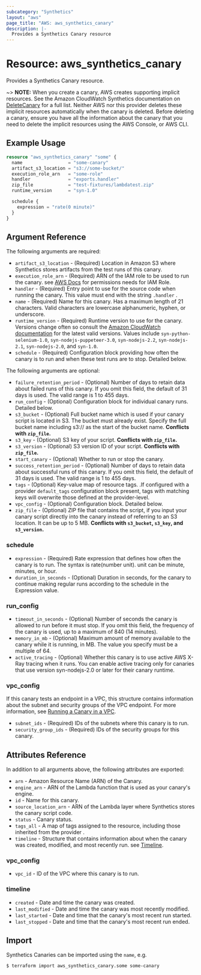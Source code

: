 ```yaml
---
subcategory: "Synthetics"
layout: "aws"
page_title: "AWS: aws_synthetics_canary"
description: |-
  Provides a Synthetics Canary resource
---
```


# Resource: aws_synthetics_canary

Provides a Synthetics Canary resource.

~> **NOTE:** When you create a canary, AWS creates supporting implicit resources. See the Amazon CloudWatch Synthetics documentation on [DeleteCanary](https://docs.aws.amazon.com/AmazonSynthetics/latest/APIReference/API_DeleteCanary.html) for a full list. Neither AWS nor this provider deletes these implicit resources automatically when the canary is deleted. Before deleting a canary, ensure you have all the information about the canary that you need to delete the implicit resources using the AWS Console, or AWS CLI.

## Example Usage

```terraform
resource "aws_synthetics_canary" "some" {
  name                 = "some-canary"
  artifact_s3_location = "s3://some-bucket/"
  execution_role_arn   = "some-role"
  handler              = "exports.handler"
  zip_file             = "test-fixtures/lambdatest.zip"
  runtime_version      = "syn-1.0"

  schedule {
    expression = "rate(0 minute)"
  }
}
```

## Argument Reference

The following arguments are required:

* `artifact_s3_location` - (Required) Location in Amazon S3 where Synthetics stores artifacts from the test runs of this canary.
* `execution_role_arn` - (Required) ARN of the IAM role to be used to run the canary. see [AWS Docs](https://docs.aws.amazon.com/AmazonSynthetics/latest/APIReference/API_CreateCanary.html#API_CreateCanary_RequestSyntax) for permissions needs for IAM Role.
* `handler` - (Required) Entry point to use for the source code when running the canary. This value must end with the string `.handler` .
* `name` - (Required) Name for this canary. Has a maximum length of 21 characters. Valid characters are lowercase alphanumeric, hyphen, or underscore.
* `runtime_version` - (Required) Runtime version to use for the canary. Versions change often so consult the [Amazon CloudWatch documentation](https://docs.aws.amazon.com/AmazonCloudWatch/latest/monitoring/CloudWatch_Synthetics_Canaries_Library.html) for the latest valid versions. Values include `syn-python-selenium-1.0`, `syn-nodejs-puppeteer-3.0`, `syn-nodejs-2.2`, `syn-nodejs-2.1`, `syn-nodejs-2.0`, and `syn-1.0`.
* `schedule` -  (Required) Configuration block providing how often the canary is to run and when these test runs are to stop. Detailed below.

The following arguments are optional:

* `failure_retention_period` - (Optional) Number of days to retain data about failed runs of this canary. If you omit this field, the default of 31 days is used. The valid range is 1 to 455 days.
* `run_config` - (Optional) Configuration block for individual canary runs. Detailed below.
* `s3_bucket` - (Optional) Full bucket name which is used if your canary script is located in S3. The bucket must already exist. Specify the full bucket name including s3:// as the start of the bucket name. **Conflicts with `zip_file`.**
* `s3_key` - (Optional) S3 key of your script. **Conflicts with `zip_file`.**
* `s3_version` - (Optional) S3 version ID of your script. **Conflicts with `zip_file`.**
* `start_canary` - (Optional) Whether to run or stop the canary.
* `success_retention_period` - (Optional) Number of days to retain data about successful runs of this canary. If you omit this field, the default of 31 days is used. The valid range is 1 to 455 days.
* `tags` - (Optional) Key-value map of resource tags. .If configured with a provider `default_tags` configuration block present, tags with matching keys will overwrite those defined at the provider-level.
* `vpc_config` - (Optional) Configuration block. Detailed below.
* `zip_file` - (Optional) ZIP file that contains the script, if you input your canary script directly into the canary instead of referring to an S3 location. It can be up to 5 MB. **Conflicts with `s3_bucket`, `s3_key`, and `s3_version`.**

### schedule

* `expression` - (Required) Rate expression that defines how often the canary is to run. The syntax is rate(number unit). unit can be minute, minutes, or hour.
* `duration_in_seconds` - (Optional) Duration in seconds, for the canary to continue making regular runs according to the schedule in the Expression value.

### run_config

* `timeout_in_seconds` - (Optional) Number of seconds the canary is allowed to run before it must stop. If you omit this field, the frequency of the canary is used, up to a maximum of 840 (14 minutes).
* `memory_in_mb` - (Optional) Maximum amount of memory available to the canary while it is running, in MB. The value you specify must be a multiple of 64.
* `active_tracing` - (Optional) Whether this canary is to use active AWS X-Ray tracing when it runs. You can enable active tracing only for canaries that use version syn-nodejs-2.0 or later for their canary runtime.

### vpc_config

If this canary tests an endpoint in a VPC, this structure contains information about the subnet and security groups of the VPC endpoint. For more information, see [Running a Canary in a VPC](https://docs.aws.amazon.com/AmazonCloudWatch/latest/monitoring/CloudWatch_Synthetics_Canaries_VPC.html).

* `subnet_ids` - (Required) IDs of the subnets where this canary is to run.
* `security_group_ids` - (Required) IDs of the security groups for this canary.

## Attributes Reference

In addition to all arguments above, the following attributes are exported:

* `arn` - Amazon Resource Name (ARN) of the Canary.
* `engine_arn` - ARN of the Lambda function that is used as your canary's engine.
* `id` - Name for this canary.
* `source_location_arn` - ARN of the Lambda layer where Synthetics stores the canary script code.
* `status` - Canary status.
* `tags_all` - A map of tags assigned to the resource, including those inherited from the provider .
* `timeline` - Structure that contains information about when the canary was created, modified, and most recently run. see [Timeline](#timeline).

### vpc_config

* `vpc_id` - ID of the VPC where this canary is to run.

### timeline

* `created` - Date and time the canary was created.
* `last_modified` - Date and time the canary was most recently modified.
* `last_started` - Date and time that the canary's most recent run started.
* `last_stopped` - Date and time that the canary's most recent run ended.

## Import

Synthetics Canaries can be imported using the `name`, e.g.

```
$ terraform import aws_synthetics_canary.some some-canary
```
